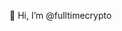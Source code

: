 👋 Hi, I’m @fulltimecrypto


<!---
fulltimecrypto/fulltimecrypto is a ✨ special ✨ repository because its `README.md` (this file) appears on your GitHub profile.
You can click the Preview link to take a look at your changes.
--->
